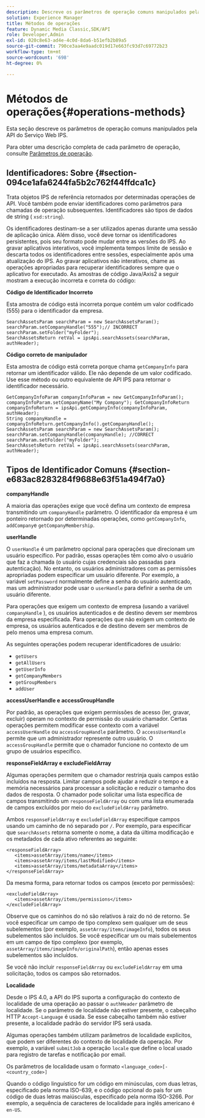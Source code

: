 ```yaml
---
description: Descreve os parâmetros de operação comuns manipulados pela API do Serviço Web IPS.
solution: Experience Manager
title: Métodos de operações
feature: Dynamic Media Classic,SDK/API
role: Developer,Admin
exl-id: 020c8e63-ad4e-4c0d-8da6-b51efb2b89a5
source-git-commit: 790ce3aa4e9aadc019d17e663fc93d7c69772b23
workflow-type: tm+mt
source-wordcount: '698'
ht-degree: 0%

---
```


# Métodos de operações{#operations-methods}

Esta seção descreve os parâmetros de operação comuns manipulados pela API do Serviço Web IPS.

Para obter uma descrição completa de cada parâmetro de operação, consulte [Parâmetros de operação](/help/aem-ips-api/operations/c-operations-intro/c-methods/c-methods.md).

## Identificadores: Sobre {#section-094ce1afa6244fa5b2c762f44ffdca1c}

Trata objetos IPS de referência retornados por determinadas operações de API. Você também pode enviar identificadores como parâmetros para chamadas de operação subsequentes. Identificadores são tipos de dados de string ( `xsd:string`).

Os identificadores destinam-se a ser utilizados apenas durante uma sessão de aplicação única. Além disso, você deve tornar os identificadores persistentes, pois seu formato pode mudar entre as versões do IPS. Ao gravar aplicativos interativos, você implementa tempos limite de sessão e descarta todos os identificadores entre sessões, especialmente após uma atualização do IPS. Ao gravar aplicativos não interativos, chame as operações apropriadas para recuperar identificadores sempre que o aplicativo for executado. As amostras de código Java/Axis2 a seguir mostram a execução incorreta e correta do código:

**Código de Identificador Incorreto**

Esta amostra de código está incorreta porque contém um valor codificado (555) para o identificador da empresa.

```
SearchAssetsParam searchParam = new SearchAssetsParam(); searchParam.setCompanyHandle("555");// INCORRECT 
searchParam.setFolder("myFolder"); 
SearchAssetsReturn retVal = ipsApi.searchAssets(searchParam, authHeader);
```

**Código correto de manipulador**

Esta amostra de código está correta porque chama `getCompanyInfo` para retornar um identificador válido. Ele não depende de um valor codificado. Use esse método ou outro equivalente de API IPS para retornar o identificador necessário.

```
GetCompanyInfoParam companyInfoParam = new GetCompanyInfoParam(); 
companyInfoParam.setCompanyName("My Company"); GetCompanyInfoReturn companyInfoReturn = ipsApi.getCompanyInfo(companyInfoParam, authHeader); 
String companyHandle = companyInfoReturn.getCompanyInfo().getCompanyHandle(); 
SearchAssetsParam searchParam = new SearchAssetsParam(); searchParam.setCompanyHandle(companyHandle); //CORRECT 
searchParam.setFolder("myFolder"); 
SearchAssetsReturn retVal = ipsApi.searchAssets(searchParam, authHeader);
```

## Tipos de Identificador Comuns {#section-e683ac8283284f9688e63f51a494f7a0}

**companyHandle**

A maioria das operações exige que você defina um contexto de empresa transmitindo um `companyHandle` parâmetro. O identificador da empresa é um ponteiro retornado por determinadas operações, como `getCompanyInfo`, `addCompany`e `getCompanyMembership`.

**userHandle**

O `userHandle` é um parâmetro opcional para operações que direcionam um usuário específico. Por padrão, essas operações têm como alvo o usuário que faz a chamada (o usuário cujas credenciais são passadas para autenticação). No entanto, os usuários administradores com as permissões apropriadas podem especificar um usuário diferente. Por exemplo, a variável `setPassword` normalmente define a senha do usuário autenticado, mas um administrador pode usar o `userHandle` para definir a senha de um usuário diferente.

Para operações que exigem um contexto de empresa (usando a variável `companyHandle` ), os usuários autenticados e de destino devem ser membros da empresa especificada. Para operações que não exigem um contexto de empresa, os usuários autenticados e de destino devem ser membros de pelo menos uma empresa comum.

As seguintes operações podem recuperar identificadores de usuário:

* `getUsers`
* `getAllUsers`
* `getUserInfo`
* `getCompanyMembers`
* `getGroupMembers`
* `addUser`

**accessUserHandle e accessGroupHandle**

Por padrão, as operações que exigem permissões de acesso (ler, gravar, excluir) operam no contexto de permissão do usuário chamador. Certas operações permitem modificar esse contexto com a variável `accessUserHandle` ou `accessGroupHandle` parâmetro. O `accessUserHandle` permite que um administrador represente outro usuário. O `accessGroupHandle` permite que o chamador funcione no contexto de um grupo de usuários específico.

**responseFieldArray e excludeFieldArray**

Algumas operações permitem que o chamador restrinja quais campos estão incluídos na resposta. Limitar campos pode ajudar a reduzir o tempo e a memória necessários para processar a solicitação e reduzir o tamanho dos dados de resposta. O chamador pode solicitar uma lista específica de campos transmitindo um `responseFieldArray` ou com uma lista enumerada de campos excluídos por meio do `excludeFieldArray` parâmetro.

Ambos `responseFieldArray` e `excludeFieldArray` especifique campos usando um caminho de nó separado por `/`. Por exemplo, para especificar que `searchAssets` retorna somente o nome, a data da última modificação e os metadados de cada ativo referentes ao seguinte:

```
<responseFieldArray> 
   <items>assetArray/items/name</items> 
   <items>assetArray/items/lastModified</items> 
   <items>assetArray/items/metadataArray</items> 
</responseFieldArray>
```

Da mesma forma, para retornar todos os campos (exceto por permissões):

```
<excludeFieldArray> 
   <items>assetArray/items/permissions</items> 
</excludeFieldArray>
```

Observe que os caminhos do nó são relativos à raiz do nó de retorno. Se você especificar um campo de tipo complexo sem qualquer um de seus subelementos (por exemplo, `assetArray/items/imageInfo`), todos os seus subelementos são incluídos. Se você especificar um ou mais subelementos em um campo de tipo complexo (por exemplo, `assetArray/items/imageInfo/originalPath`), então apenas esses subelementos são incluídos.

Se você não incluir `responseFieldArray` ou `excludeFieldArray` em uma solicitação, todos os campos são retornados.

**Localidade**

Desde o IPS 4.0, a API do IPS suporta a configuração do contexto de localidade de uma operação ao passar o `authHeader` parâmetro de localidade. Se o parâmetro de localidade não estiver presente, o cabeçalho HTTP `Accept-Language` é usada. Se esse cabeçalho também não estiver presente, a localidade padrão do servidor IPS será usada.

Algumas operações também utilizam parâmetros de localidade explícitos, que podem ser diferentes do contexto de localidade da operação. Por exemplo, a variável `submitJob` a operação `locale` que define o local usado para registro de tarefas e notificação por email.

Os parâmetros de localidade usam o formato `<language_code>[-<country_code>]`

Quando o código linguístico for um código em minúsculas, com duas letras, especificado pela norma ISO-639, e o código opcional do país for um código de duas letras maiúsculas, especificado pela norma ISO-3266. Por exemplo, a sequência de caracteres de localidade para inglês americano é `en-US`.

